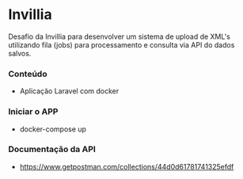 # Invillia
Desafio da Invillia para desenvolver um sistema de upload de XML's utilizando fila (jobs) para processamento e consulta via 
API do dados salvos.

### Conteúdo
- Aplicação Laravel com docker

### Iniciar o APP

- docker-compose up
### Documentação da API
- https://www.getpostman.com/collections/44d0d61781741325efdf
